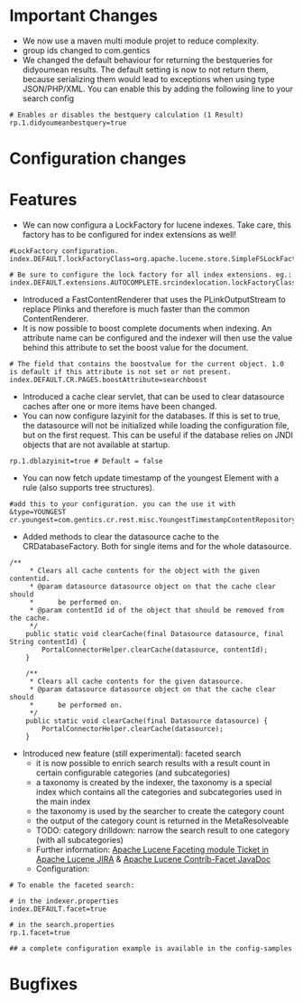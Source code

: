 # Important Changes #
  * We now use a maven multi module projet to reduce complexity.
  * group ids changed to com.gentics
  * We changed the default behaviour for returning the bestqueries for didyoumean results. The default setting is now to not return them, because serializing them would lead to exceptions when using type JSON/PHP/XML. You can enable this by adding the following line to your search config
```
# Enables or disables the bestquery calculation (1 Result)
rp.1.didyoumeanbestquery=true
```
# Configuration changes #

# Features #
  * We can now configura a LockFactory for lucene indexes. Take care, this factory has to be configured for index extensions as well!
```
#LockFactory configuration.
index.DEFAULT.lockFactoryClass=org.apache.lucene.store.SimpleFSLockFactory

# Be sure to configure the lock factory for all index extensions. eg.:
index.DEFAULT.extensions.AUTOCOMPLETE.srcindexlocation.lockFactoryClass=org.apache.lucene.store.SimpleFSLockFactory
```
  * Introduced a FastContentRenderer that uses the PLinkOutputStream to replace Plinks and therefore is much faster than the common ContentRenderer.
  * It is now possible to boost complete documents when indexing. An attribute name can be configured and the indexer will then use the value behind this attribute to set the boost value for the document.

```
# The field that contains the boostvalue for the current object. 1.0 is default if this attribute is not set or not present.
index.DEFAULT.CR.PAGES.boostAttribute=searchboost
```
  * Introduced a cache clear servlet, that can be used to clear datasource caches after one or more items have been changed.
  * You can now configure lazyinit for the databases. If this is set to true, the datasource will not be initialized while loading the configuration file, but on the first request. This can be useful if the database relies on JNDI objects that are not available at startup.
```
rp.1.dblazyinit=true # Default = false
```
  * You can now fetch update timestamp of the youngest Element with a rule (also supports tree structures).
```
#add this to your configuration. you can the use it with &type=YOUNGEST
cr.youngest=com.gentics.cr.rest.misc.YoungestTimestampContentRepository
```
  * Added methods to clear the datasource cache to the CRDatabaseFactory. Both for single items and for the whole datasource.
```
/**
	 * Clears all cache contents for the object with the given contentid.
	 * @param datasource datasource object on that the cache clear should
	 * 		be performed on.
	 * @param contentId id of the object that should be removed from the cache.
	 */
	public static void clearCache(final Datasource datasource, final String contentId) {
		PortalConnectorHelper.clearCache(datasource, contentId);
	}

	/**
	 * Clears all cache contents for the given datasource.
	 * @param datasource datasource object on that the cache clear should
	 * 		be performed on.
	 */
	public static void clearCache(final Datasource datasource) {
		PortalConnectorHelper.clearCache(datasource);
	}
```
  * Introduced new feature (still experimental): faceted search
    * it is now possible to enrich search results with a result count in certain configurable categories (and subcategories)
    * a taxonomy is created by the indexer, the taxonomy is a special index which contains all the categories and subcategories used in the main index
    * the taxonomy is used by the searcher to create the category count
    * the output of the category count is returned in the MetaResolveable
    * TODO: category drilldown: narrow the search result to one category (with all subcategories)
    * Further information: [Apache Lucene Faceting module Ticket in Apache Lucene JIRA](https://issues.apache.org/jira/browse/LUCENE-3079) & [Apache Lucene Contrib-Facet JavaDoc](http://lucene.apache.org/core/old_versioned_docs/versions/3_5_0/api/contrib-facet/index.html)
    * Configuration:
```
# To enable the faceted search:

# in the indexer.properties
index.DEFAULT.facet=true

# in the search.properties
rp.1.facet=true

## a complete configuration example is available in the config-samples
```

# Bugfixes #



